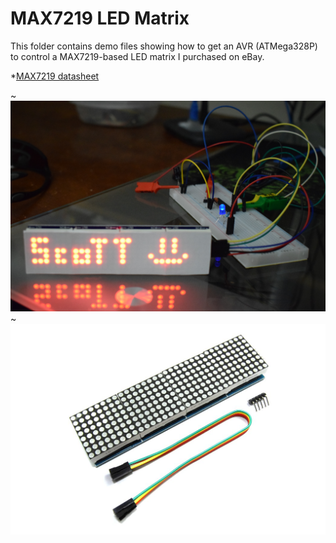 # MAX7219 LED Matrix

This folder contains demo files showing how to get an AVR (ATMega328P) to control a MAX7219-based LED matrix I purchased on eBay.

*[MAX7219 datasheet](https://datasheets.maximintegrated.com/en/ds/MAX7219-MAX7221.pdf)

~![](demo.jpg)
~![](board1.jpg)
